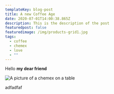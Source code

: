```yaml
---
templateKey: blog-post
title: A new Coffee Age
date: 2020-07-01T14:00:38.865Z
description: This is the description of the post
featuredpost: false
featuredimage: /img/products-grid1.jpg
tags:
  - coffee
  - chemex
  - love
  - ""
---
```

Hello **my dear friend**

![A picture of a chemex on a table](/img/chemex.jpg "Bathroom")

adfadfaf